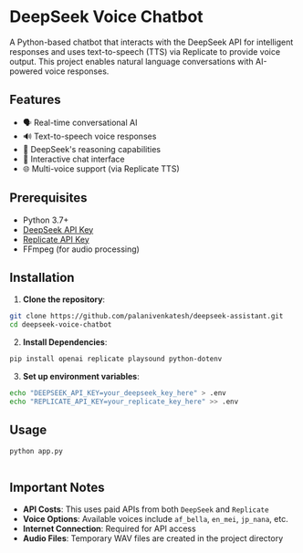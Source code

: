 # DeepSeek Voice Chatbot

A Python-based chatbot that interacts with the DeepSeek API for intelligent responses and uses text-to-speech (TTS) via Replicate to provide voice output. This project enables natural language conversations with AI-powered voice responses.

## Features

- 🗣️ Real-time conversational AI
- 🔊 Text-to-speech voice responses
- 🤖 DeepSeek's reasoning capabilities
- 💬 Interactive chat interface
- 🌐 Multi-voice support (via Replicate TTS)

## Prerequisites

- Python 3.7+
- [DeepSeek API Key](https://platform.deepseek.com/api_keys)
- [Replicate API Key](https://replicate.com/account/api-tokens)
- FFmpeg (for audio processing)

## Installation

1. **Clone the repository**:
  ```bash
  git clone https://github.com/palanivenkatesh/deepseek-assistant.git
  cd deepseek-voice-chatbot
  ```

2. **Install Dependencies**:
  ```bash
  pip install openai replicate playsound python-dotenv
  ```

3. **Set up environment variables**:
  ```bash
  echo "DEEPSEEK_API_KEY=your_deepseek_key_here" > .env
  echo "REPLICATE_API_KEY=your_replicate_key_here" >> .env
  ```

## Usage
  ```bash
  python app.py
  ```
```
```

## Important Notes
- **API Costs**: This uses paid APIs from both `DeepSeek` and `Replicate`
- **Voice Options**: Available voices include `af_bella`, `en_mei`, `jp_nana`, etc.
- **Internet Connection**: Required for API access
- **Audio Files**: Temporary WAV files are created in the project directory


